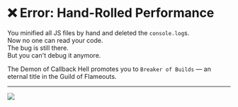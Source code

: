 # ❌ Error: Hand-Rolled Performance

You minified all JS files by hand and deleted the `console.log`s.  
Now no one can read your code.  
The bug is still there.  
But you can't debug it anymore.

The Demon of Callback Hell promotes you to `Breaker of Builds` — an eternal title in the Guild of Flameouts.

---

<a href="../../start-game.md">
  <img src="https://img.shields.io/badge/Will%20you%20return%20to%20the%20war%20for%20clean%20code%3F-slategray?style=for-the-badge"/>
</a>
